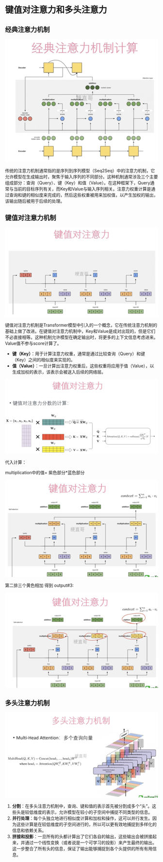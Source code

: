 # 键值对注意力和多头注意力



## 经典注意力机制

![](Images/17.png)

传统的注意力机制通常指的是序列到序列模型（Seq2Seq）中的注意力机制，它允许模型在生成输出时，聚焦于输入序列的不同部分。这种机制通常涉及三个主要组成部分：查询（Query）、键（Key）和值（Value）。在这种框架下，Query通常与当前的目标序列有关，而Key和Value与输入序列相关。注意力权重计算是通过查询和键的相似度来完成的，然后这些权重被用来加权值，以产生加权的输出，该输出随后被用于后续的处理。







## 键值对注意力机制



![](Images/18.png)



键值对注意力机制是Transformer模型中引入的一个概念，它在传统注意力机制的基础上做了改进。在键值对注意力机制中，Key和Value是成对出现的，但是它们不必直接相等。这种机制允许模型在确定输出时，将更多的上下文信息考虑进来。Value值不参与score计算了。

- **键（Key）**：用于计算注意力权重，通常是通过比较查询（Query）和键（Key）之间的相似度来实现的。
- **值（Value）**：一旦计算出注意力权重后，这些权重将应用于值（Value），以生成加权的表示，该表示会被送入后续的网络层。



![](Images/19.png)



代入计算：



multiplication中的值= 紫色部分*蓝色部分

![](Images/20.png)



第二排三个黄色相加 得到 output#3:



![](Images/21.png)









## 多头注意力机制



![](Images/22.png)



1. **分割**：在多头注意力机制中，查询、键和值的表示首先被分割成多个“头”。这些头是较低维度的表示，允许模型在较小的子空间中捕捉不同类型的信息。
2. **并行处理**：每个头独立地进行相似度计算和加权和操作，这可以并行发生。因为这些计算是在较低维度的子空间进行的，所以可以更有效地捕捉到多样化的信息和依赖关系。
3. **拼接和投影**：一旦所有的头都计算出了它们各自的输出，这些输出会被拼接起来，并通过一个线性变换（或者说是一个可学习的投影）来产生最终的输出。这一步整合了所有头的信息，保证了输出能够捕捉到各个头提供的所有有用信息。